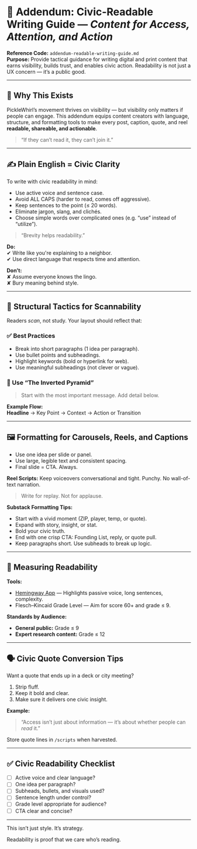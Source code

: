 
# 📄 Addendum: Civic-Readable Writing Guide — *Content for Access, Attention, and Action*

**Reference Code:** `addendum-readable-writing-guide.md`  
**Purpose:** Provide tactical guidance for writing digital and print content that earns visibility, builds trust, and enables civic action. Readability is not just a UX concern — it’s a public good.

---

## 🧭 Why This Exists

PickleWhirl’s movement thrives on visibility — but visibility only matters if people can engage. This addendum equips content creators with language, structure, and formatting tools to make every post, caption, quote, and reel **readable, shareable, and actionable**.

> “If they can’t read it, they can’t join it.”

---

## ✍️ Plain English = Civic Clarity

To write with civic readability in mind:

- Use active voice and sentence case.
- Avoid ALL CAPS (harder to read, comes off aggressive).
- Keep sentences to the point (≤ 20 words).
- Eliminate jargon, slang, and clichés.
- Choose simple words over complicated ones (e.g. “use” instead of “utilize”).

> “Brevity helps readability.”

**Do:**  
✔ Write like you're explaining to a neighbor.  
✔ Use direct language that respects time and attention.

**Don’t:**  
✘ Assume everyone knows the lingo.  
✘ Bury meaning behind style.

---

## 🧱 Structural Tactics for Scannability

Readers *scan*, not study. Your layout should reflect that:

### ✅ Best Practices

- Break into short paragraphs (1 idea per paragraph).
- Use bullet points and subheadings.
- Highlight keywords (bold or hyperlink for web).
- Use meaningful subheadings (not clever or vague).

### 🧠 Use “The Inverted Pyramid”

> Start with the most important message. Add detail below.

**Example Flow:**  
**Headline** → Key Point → Context → Action or Transition

---

## 🖼️ Formatting for Carousels, Reels, and Captions

- Use one idea per slide or panel.  
- Use large, legible text and consistent spacing.  
- Final slide = CTA. Always.

**Reel Scripts:** Keep voiceovers conversational and tight. Punchy. No wall-of-text narration.

> Write for replay. Not for applause.

**Substack Formatting Tips:**  
- Start with a vivid moment (ZIP, player, temp, or quote).  
- Expand with story, insight, or stat.  
- Bold your civic truth.  
- End with one crisp CTA: Founding List, reply, or quote pull.  
- Keep paragraphs short. Use subheads to break up logic.

---

## 📏 Measuring Readability

**Tools:**  
- [Hemingway App](https://hemingwayapp.com) — Highlights passive voice, long sentences, complexity.  
- Flesch–Kincaid Grade Level — Aim for score 60+ and grade ≤ 9.

**Standards by Audience:**  
- **General public:** Grade ≤ 9  
- **Expert research content:** Grade ≤ 12

---

## 🗣 Civic Quote Conversion Tips

Want a quote that ends up in a deck or city meeting?

1. Strip fluff.  
2. Keep it bold and clear.  
3. Make sure it delivers one civic insight.

**Example:**  
> “Access isn’t just about information — it’s about whether people can *read* it.”

Store quote lines in `/scripts` when harvested.

---

## ✅ Civic Readability Checklist

- [ ] Active voice and clear language?
- [ ] One idea per paragraph?
- [ ] Subheads, bullets, and visuals used?
- [ ] Sentence length under control?
- [ ] Grade level appropriate for audience?
- [ ] CTA clear and concise?

---

This isn’t just style. It’s strategy.

Readability is proof that we care who’s reading.


